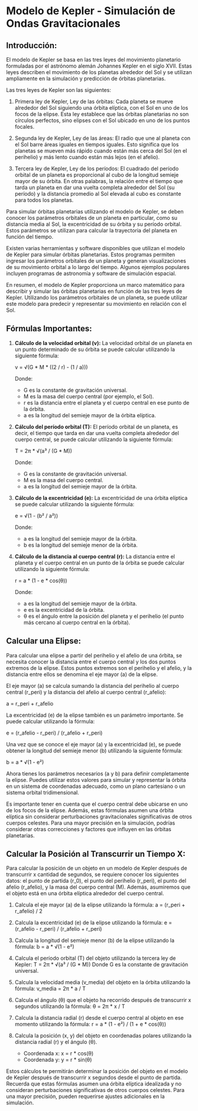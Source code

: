 # Modelo de Kepler - Simulación de Ondas Gravitacionales
## Introducción:
El modelo de Kepler se basa en las tres leyes del movimiento planetario formuladas por el astrónomo alemán Johannes Kepler en el siglo XVII. Estas leyes describen el movimiento de los planetas alrededor del Sol y se utilizan ampliamente en la simulación y predicción de órbitas planetarias.

Las tres leyes de Kepler son las siguientes:

1. Primera ley de Kepler, Ley de las órbitas: Cada planeta se mueve alrededor del Sol siguiendo una órbita elíptica, con el Sol en uno de los focos de la elipse. Esta ley establece que las órbitas planetarias no son círculos perfectos, sino elipses con el Sol ubicado en uno de los puntos focales.

2. Segunda ley de Kepler, Ley de las áreas: El radio que une al planeta con el Sol barre áreas iguales en tiempos iguales. Esto significa que los planetas se mueven más rápido cuando están más cerca del Sol (en el perihelio) y más lento cuando están más lejos (en el afelio).

3. Tercera ley de Kepler, Ley de los períodos: El cuadrado del período orbital de un planeta es proporcional al cubo de la longitud semieje mayor de su órbita. En otras palabras, la relación entre el tiempo que tarda un planeta en dar una vuelta completa alrededor del Sol (su período) y la distancia promedio al Sol elevada al cubo es constante para todos los planetas.

Para simular órbitas planetarias utilizando el modelo de Kepler, se deben conocer los parámetros orbitales de un planeta en particular, como su distancia media al Sol, la excentricidad de su órbita y su período orbital. Estos parámetros se utilizan para calcular la trayectoria del planeta en función del tiempo.

Existen varias herramientas y software disponibles que utilizan el modelo de Kepler para simular órbitas planetarias. Estos programas permiten ingresar los parámetros orbitales de un planeta y generan visualizaciones de su movimiento orbital a lo largo del tiempo. Algunos ejemplos populares incluyen programas de astronomía y software de simulación espacial.

En resumen, el modelo de Kepler proporciona un marco matemático para describir y simular las órbitas planetarias en función de las tres leyes de Kepler. Utilizando los parámetros orbitales de un planeta, se puede utilizar este modelo para predecir y representar su movimiento en relación con el Sol.

## Fórmulas Importantes:

1. **Cálculo de la velocidad orbital (v):**
   La velocidad orbital de un planeta en un punto determinado de su órbita se puede calcular utilizando la siguiente fórmula:

   v = √(G * M * ((2 / r) - (1 / a)))

   Donde:
   - G es la constante de gravitación universal.
   - M es la masa del cuerpo central (por ejemplo, el Sol).
   - r es la distancia entre el planeta y el cuerpo central en ese punto de la órbita.
   - a es la longitud del semieje mayor de la órbita elíptica.

2. **Cálculo del período orbital (T):**
   El período orbital de un planeta, es decir, el tiempo que tarda en dar una vuelta completa alrededor del cuerpo central, se puede calcular utilizando la siguiente fórmula:

   T = 2π * √(a³ / (G * M))

   Donde:
   - G es la constante de gravitación universal.
   - M es la masa del cuerpo central.
   - a es la longitud del semieje mayor de la órbita.

3. **Cálculo de la excentricidad (e):**
   La excentricidad de una órbita elíptica se puede calcular utilizando la siguiente fórmula:

   e = √(1 - (b² / a²))

   Donde:
   - a es la longitud del semieje mayor de la órbita.
   - b es la longitud del semieje menor de la órbita.

4. **Cálculo de la distancia al cuerpo central (r):**
La distancia entre el planeta y el cuerpo central en un punto de la órbita se puede calcular utilizando la siguiente fórmula:

   r = a * (1 - e * cos(θ))

   Donde:
   - a es la longitud del semieje mayor de la órbita.
   - e es la excentricidad de la órbita.
   - θ es el ángulo entre la posición del planeta y el perihelio (el punto más cercano al cuerpo central en la órbita).

## Calcular una Elipse:
Para calcular una elipse a partir del perihelio y el afelio de una órbita, se necesita conocer la distancia entre el cuerpo central y los dos puntos extremos de la elipse. Estos puntos extremos son el perihelio y el afelio, y la distancia entre ellos se denomina el eje mayor (a) de la elipse.

El eje mayor (a) se calcula sumando la distancia del perihelio al cuerpo central (r_peri) y la distancia del afelio al cuerpo central (r_afelio):

a = r_peri + r_afelio

La excentricidad (e) de la elipse también es un parámetro importante. Se puede calcular utilizando la fórmula:

e = (r_afelio - r_peri) / (r_afelio + r_peri)

Una vez que se conoce el eje mayor (a) y la excentricidad (e), se puede obtener la longitud del semieje menor (b) utilizando la siguiente fórmula:

b = a * √(1 - e²)

Ahora tienes los parámetros necesarios (a y b) para definir completamente la elipse. Puedes utilizar estos valores para simular y representar la órbita en un sistema de coordenadas adecuado, como un plano cartesiano o un sistema orbital tridimensional.

Es importante tener en cuenta que el cuerpo central debe ubicarse en uno de los focos de la elipse. Además, estas fórmulas asumen una órbita elíptica sin considerar perturbaciones gravitacionales significativas de otros cuerpos celestes. Para una mayor precisión en la simulación, podrías considerar otras correcciones y factores que influyen en las órbitas planetarias.

## Calcular la Posición al Transcurrir un Tiempo X:
Para calcular la posición de un objeto en un modelo de Kepler después de transcurrir x cantidad de segundos, se requiere conocer los siguientes datos: el punto de partida (r_0), el punto del perihelio (r_peri), el punto del afelio (r_afelio), y la masa del cuerpo central (M). Además, asumiremos que el objeto está en una órbita elíptica alrededor del cuerpo central.

1. Calcula el eje mayor (a) de la elipse utilizando la fórmula:
   a = (r_peri + r_afelio) / 2

2. Calcula la excentricidad (e) de la elipse utilizando la fórmula:
   e = (r_afelio - r_peri) / (r_afelio + r_peri)

3. Calcula la longitud del semieje menor (b) de la elipse utilizando la fórmula:
   b = a * √(1 - e²)

4. Calcula el período orbital (T) del objeto utilizando la tercera ley de Kepler:
   T = 2π * √(a³ / (G * M))
   Donde G es la constante de gravitación universal.

5. Calcula la velocidad media (v_media) del objeto en la órbita utilizando la fórmula:
   v_media = 2π * a / T

6. Calcula el ángulo (θ) que el objeto ha recorrido después de transcurrir x segundos utilizando la fórmula:
   θ = 2π * x / T

7. Calcula la distancia radial (r) desde el cuerpo central al objeto en ese momento utilizando la fórmula:
   r = a * (1 - e²) / (1 + e * cos(θ))

8. Calcula la posición (x, y) del objeto en coordenadas polares utilizando la distancia radial (r) y el ángulo (θ).

   - Coordenada x: x = r * cos(θ)
   - Coordenada y: y = r * sin(θ)

Estos cálculos te permitirán determinar la posición del objeto en el modelo de Kepler después de transcurrir x segundos desde el punto de partida. Recuerda que estas fórmulas asumen una órbita elíptica idealizada y no consideran perturbaciones significativas de otros cuerpos celestes. Para una mayor precisión, pueden requerirse ajustes adicionales en la simulación.